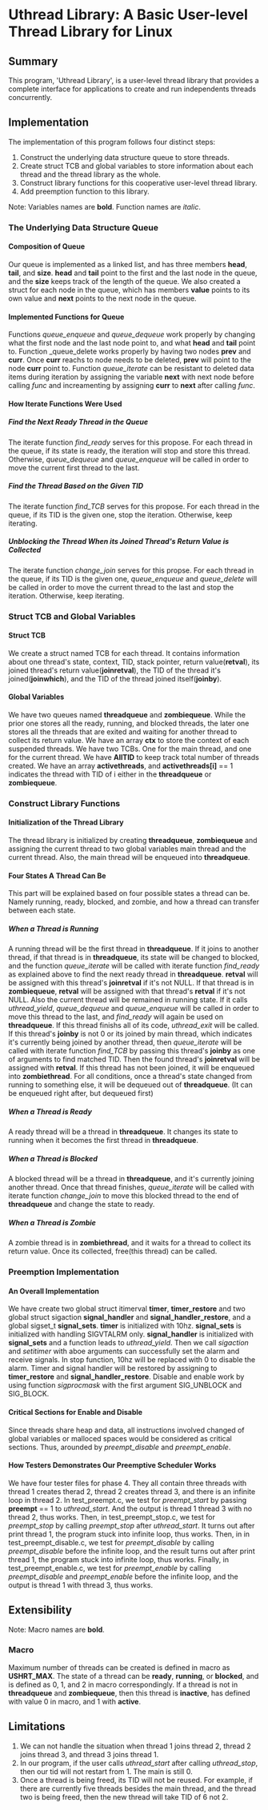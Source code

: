 # Uthread Library: A Basic User-level Thread Library for Linux

## Summary

This program, 'Uthread Library', is a user-level thread library that provides a
complete interface for applications to create and run independents threads 
concurrently.

## Implementation

The implementation of this program follows four distinct steps:
1. Construct the underlying data structure queue to store threads. 
2. Create struct TCB and global variables to store information about each thread
and the thread library as the whole.
3. Construct library functions for this cooperative user-level thread library.
4. Add preemption function to this library.

Note: Variables names are **bold**. Function names are _italic_.

### The Underlying Data Structure Queue

#### Composition of Queue
Our queue is implemented as a linked list, and has three members **head**, 
**tail**, and **size**. **head** and **tail** point to the first and the last
node in the queue, and the **size** keeps track of the length of the queue.
We also created a struct for each node in the queue, which has members **value** 
points to its own value and **next** points to the next node in the queue.

#### Implemented Functions for Queue
Functions _queue\_enqueue_ and _queue\_dequeue_ work properly by changing what 
the first node and the last node point to, and what **head** and **tail** point
to. Function _queue\_delete works properly by having two nodes **prev** and 
**curr**. Once **curr** reachs to node needs to be deleted, **prev** will point
to the node **curr** point to. Function _queue\_iterate_ can be resistant to 
deleted data items during iteration by assigning the variable **next** with next
node before calling _func_ and increamenting by assigning **curr** to **next** 
after calling _func_.

 
#### How Iterate Functions Were Used

##### Find the Next Ready Thread in the Queue
The iterate function _find\_ready_ serves for this propose. For each thread in 
the queue, if its state is ready, the iteration will stop and store this thread.
Otherwise, _queue\_dequeue_ and _queue\_enqueue_ will be called in order to move
the current first thread to the last.

##### Find the Thread Based on the Given TID
The iterate function _find\_TCB_ serves for this propose. For each thread in the
queue, if its TID is the given one, stop the iteration. Otherwise, keep
iterating.

##### Unblocking the Thread When its Joined Thread's Return Value is Collected
The iterate function _change\_join_ serves for this propse. For each thread in 
the queue, if its TID is the given one, _queue\_enqueue_ and _queue\_delete_ 
will be called in order to move the current thread to the last and stop the 
iteration. Otherwise, keep iterating.


### Struct TCB and Global Variables

#### Struct TCB
We create a struct named TCB for each thread. It contains information about one
thread's state, context, TID, stack pointer, return value(**retval**), its 
joined thread's return value(**joinretval**), the TID of the thread it's 
joined(**joinwhich**), and the TID of the thread joined itself(**joinby**).

#### Global Variables
We have two queues named **threadqueue** and **zombiequeue**. While the prior
one stores all the ready, running, and blocked threads, the later one stores 
all the threads that are exited and waiting for another thread to collect its 
return value. We have an array **ctx** to store the context of each suspended 
threads. We have two TCBs. One for the main thread, and one for the current 
thread. We have **AllTID** to keep track total number of threads created. We 
have an array **activethreads**, and **activethreads[i]** == 1 indicates the
thread with TID of i either in the **threadqueue** or **zombiequeue**.

### Construct Library Functions

#### Initialization of the Thread Library 
The thread library is initialized by creating **threadqueue**, **zombiequeue**
and assigning the current thread to two global variables main thread and the 
current thread. Also, the main thread will be enqueued into **threadqueue**.

#### Four States A Thread Can Be
This part will be explained based on four possible states a thread can be. 
Namely running, ready, blocked, and zombie, and how a thread can transfer 
between each state. 

##### When a Thread is Running
A running thread will be the first thread in **threadqueue**. If it joins to
another thread, if that thread is in **threadqueue**, its state will be changed
to blocked, and the function _queue\_iterate_ will be called with iterate 
function _find\_ready_ as explained above to find the next ready thread in 
**threadqueue**. **retval** will be assigned with this thread's **joinretval** 
if it's not NULL. If that thread is in **zombiequeue**, **retval** will be 
assigned with that thread's **retval** if it's not NULL. Also the current thread
will be remained in running state. If it calls _uthread\_yield_, 
_queue\_dequeue_ and _queue\_enqueue_ will be called in order to move this 
thread to the last, and _find\_ready_ will again be used on **threadqueue**. If 
this thread finishs all of its code, _uthread\_exit_ will be called. If this 
thread's **joinby** is not 0 or its joined by main thread, which indicates it's 
currently being joined by another thread, then _queue\_iterate_ will be called 
with iterate function _find\_TCB_ by passing this thread's **joinby** as one of
arguments to find matched TID. Then the found thread's **joinretval** will be 
assigned with **retval**. If this thread has not been joined, it will be 
enqueued into **zombiethread**. For all conditions, once a thread's state 
changed from running to something else, it will be dequeued out of 
**threadqueue**. (It can be enqueued right after, but dequeued first)

##### When a Thread is Ready
A ready thread will be a thread in **threadqueue**. It changes its state to 
running when it becomes the first thread in **threadqueue**. 

##### When a Thread is Blocked
A blocked thread will be a thread in **threadqueue**, and it's currently joining
another thread. Once that thread finishes, _queue\_iterate_ will be called with 
iterate function _change\_join_ to move this blocked thread to the end of 
**threadqueue** and change the state to ready. 

##### When a Thread is Zombie
A zombie thread is in **zombiethread**, and it waits for a thread to collect its
return value. Once its collected, free(this thread) can be called. 

### Preemption Implementation

#### An Overall Implementation
We have create two global struct itimerval **timer**, **timer_restore** and two
global struct sigaction **signal_handler** and **signal_handler_restore**, and 
a global sigset\_t **signal_sets**. **timer** is initialized with 10hz. 
**signal_sets** is initialized with handling SIGVTALRM only. **signal_handler**
is initialized with **signal_sets** and a function leads to _uthread\_yield_. 
Then we call _sigaction_ and _setitimer_ with aboe arguments can successfully 
set the alarm and receive signals. In stop function, 10hz will be replaced with
0 to disable the alarm. Timer and signal handler will be restored by assigning
to **timer_restore** and **signal_handler_restore**. Disable and enable work by
using function _sigprocmask_ with the first argument SIG\_UNBLOCK and SIG\_BLOCK.

#### Critical Sections for Enable and Disable
Since threads share heap and data, all instructions involved changed of global
variables or malloced spaces would be considered as critical sections. Thus,
arounded by _preempt\_disable_ and _preempt\_enable_.

#### How Testers Demonstrates Our Preemptive Scheduler Works
We have four tester files for phase 4. They all contain three threads with
thread 1 creates therad 2, thread 2 creates thread 3, and there is an infinite 
loop in thread 2. In test\_preempt.c, we test for _preempt\_start_ by passing 
**preempt** == 1 to _uthread\_start_. And the output is thread 1 thread 3 with 
no thread 2, thus works. Then, in test\_preempt\_stop.c, we test for 
_preempt\_stop_ by calling _preempt\_stop_ after _uthread\_start_. It turns out
after print thread 1, the program stuck into infinite loop, thus works. Then, in
in test\_preempt\_disable.c, we test for _preempt\_disable_ by calling 
_preempt\_disable_ before the infinite loop, and the result turns out after 
print thread 1, the program stuck into infinite loop, thus works. Finally, in
test\_preempt\_enable.c, we test for _preempt\_enable_ by calling 
_preempt\_disable_ and _preempt\_enable_ before the infinite loop, and the 
output is thread 1 with thread 3, thus works.

## Extensibility

Note: Macro names are **bold**.

### Macro
Maximum number of threads can be created is defined in macro as **USHRT_MAX**. 
The state of a thread can be **ready**, **running**, or **blocked**, and is 
defined as 0, 1, and 2 in macro correspondingly. If a thread is not in 
**threadqueue** and **zombiequeue**, then this thread is **inactive**, has 
defined with value 0 in macro, and 1 with **active**.

## Limitations 
1. We can not handle the situation when thread 1 joins thread 2, thread 2 joins
thread 3, and thread 3 joins thread 1. 
2. In our program, if the user calls _uthread\_start_ after calling 
_uthread\_stop_, then our tid will not restart from 1. The main is still 0.
3. Once a thread is being freed, its TID will not be reused. For example, if
there are currently five threads besides the main thread, and the thread two
is being freed, then the new thread will take TID of 6 not 2.













 




